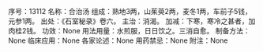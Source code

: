 序号：13112
名称：合治汤
组成：熟地3两，山茱萸2两，麦冬1两，车前子5钱，元参1两。
出处：《石室秘录》卷六。
主治：消渴。
加减：下寒，寒冷之甚者，加肉桂2钱。
功效：None
用法用量：水煎服，日日饮之。三消自愈。
制备方法：None
临床应用：None
各家论述：None
用药禁忌：None
附注：None
